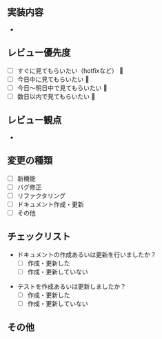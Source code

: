 ## 実装内容
<!-- 何についての変更なのかなど -->
- 

## レビュー優先度
- [ ] すぐに見てもらいたい（hotfixなど） 🚀
- [ ] 今日中に見てもらいたい 🚗
- [ ] 今日〜明日中で見てもらいたい 🚶
- [ ] 数日以内で見てもらいたい 🐢

## レビュー観点
<!-- レビューアに確認してほしい事柄の記載をお願い致します。 -->
- 

## 変更の種類
<!-- 当てはまるものにチェックしてください -->
- [ ] 新機能
- [ ] バグ修正
- [ ] リファクタリング
- [ ] ドキュメント作成・更新
- [ ] その他

## チェックリスト
<!-- ドキュメント更新を行った場合は、ドキュメントのリンクを添える -->
- ドキュメントの作成あるいは更新を行いましたか？
  - [ ] 作成・更新した
  - [ ] 作成・更新していない
<!-- ビジネスロジックの実装（UseCase）を行っている場合は、テストの作成を検討ください -->
- テストを作成あるいは更新しましたか？
  - [ ] 作成・更新した
  - [ ] 作成・更新していない

## その他
<!-- 未実装の点など -->

